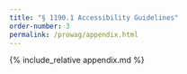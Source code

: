 ```yaml
---
title: "§ 1190.1 Accessibility Guidelines"
order-number: 3
permalink: /prowag/appendix.html
---
```


{% include_relative appendix.md %}
